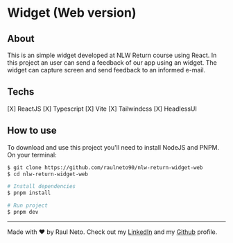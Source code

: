 # Widget (Web version)

## About

This is an simple widget developed at NLW Return course using React.
In this project an user can send a feedback of our app using an widget. The widget can
capture screen and send feedback to an informed e-mail.

## Techs

[X] ReactJS
[X] Typescript
[X] Vite
[X] Tailwindcss
[X] HeadlessUI

## How to use

To download and use this project you'll need to install NodeJS and PNPM.
On your terminal:

```zsh
$ git clone https://github.com/raulneto90/nlw-return-widget-web
$ cd nlw-return-widget-web

# Install dependencies
$ pnpm install

# Run project
$ pnpm dev
```

---
Made with :heart: by Raul Neto. Check out my [LinkedIn]() and my [Github]() profile.